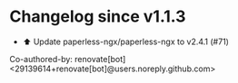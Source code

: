 # Changelog since v1.1.3
- ⬆️ Update paperless-ngx/paperless-ngx to v2.4.1 (#71)

Co-authored-by: renovate[bot] <29139614+renovate[bot]@users.noreply.github.com> 
